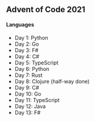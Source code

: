## Advent of Code 2021

#### Languages
- Day 1: Python
- Day 2: Go
- Day 3: F#
- Day 4: C#
- Day 5: TypeScript
- Day 6: Python
- Day 7: Rust
- Day 8: Clojure (half-way done)
- Day 9: C#
- Day 10: Go
- Day 11: TypeScript
- Day 12: Java
- Day 13: F#
